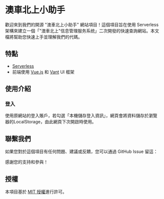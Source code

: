 # 澳車北上小助手

歡迎來到我們的開源 "澳車北上小助手" 網站項目！這個項目旨在使用 Serverless 架構來建立一個「"澳車北上"信息管理服务系统」二次開發的快速查詢網站。本文檔將幫助您快速上手並理解我們的代碼。

## 特點

- [Serverless](https://www.serverless.com/)
- 前端使用 [Vue.js](https://vuejs.org/) 和 [Vant](https://vant-contrib.gitee.io/vant/) UI 框架

## 使用介紹

### 登入
使用原網站的登入賬戶，若勾選「本機儲存登入資訊」，網頁會將資料儲存於瀏覽器的LocalStorage，由此網頁下次開啟時使用。

## 聯繫我們

如果您對於這個項目有任何問題、建議或反饋，您可以通過 GitHub Issue 留這：

感謝您的支持和參與！

## 授權

本項目基於 [MIT 授權](LICENSE)進行許可。

